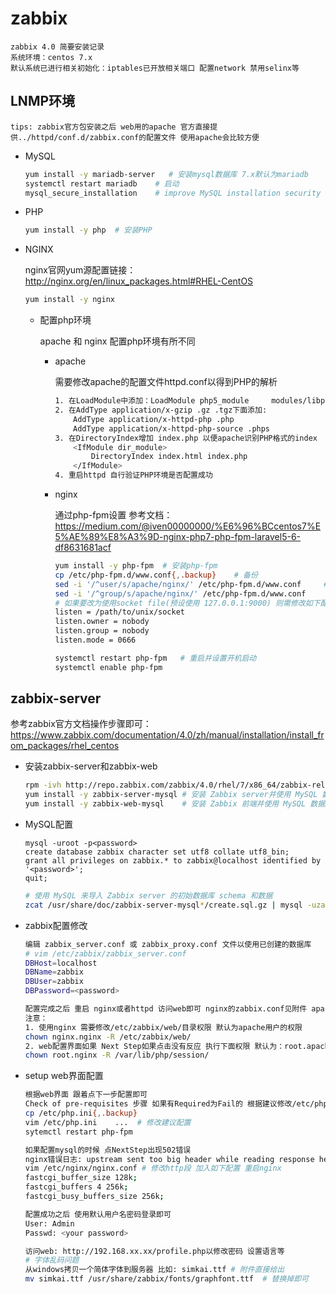 # zabbix

    zabbix 4.0 简要安装记录
    系统环境：centos 7.x
    默认系统已进行相关初始化：iptables已开放相关端口 配置network 禁用selinx等

## LNMP环境

    tips: zabbix官方包安装之后 web用的apache 官方直接提供../httpd/conf.d/zabbix.conf的配置文件 使用apache会比较方便

* MySQL

    ```Bash
    yum install -y mariadb-server   # 安装mysql数据库 7.x默认为mariadb
    systemctl restart mariadb    # 启动
    mysql_secure_installation    # improve MySQL installation security
    ```

* PHP

    ```Bash
    yum install -y php  # 安装PHP
    ```

* NGINX

    nginx官网yum源配置链接： <http://nginx.org/en/linux_packages.html#RHEL-CentOS>

    ```Bash
    yum install -y nginx
    ```

  * 配置php环境

    apache 和 nginx 配置php环境有所不同

    * apache

        需要修改apache的配置文件httpd.conf以得到PHP的解析

        ```Bash
        1. 在LoadModule中添加：LoadModule php5_module     modules/libphp5.so
        2. 在AddType application/x-gzip .gz .tgz下面添加:
            AddType application/x-httpd-php .php
            AddType application/x-httpd-php-source .phps
        3. 在DirectoryIndex增加 index.php 以便apache识别PHP格式的index
            <IfModule dir_module>
                DirectoryIndex index.html index.php
            </IfModule>
        4. 重启httpd 自行验证PHP环境是否配置成功

        ```

    * nginx

        通过php-fpm设置
        参考文档：<https://medium.com/@iven00000000/%E6%96%BCcentos7%E5%AE%89%E8%A3%9D-nginx-php7-php-fpm-laravel5-6-df8631681acf>

        ```Bash
        yum install -y php-fpm  # 安装php-fpm
        cp /etc/php-fpm.d/www.conf{,.backup}    # 备份
        sed -i '/^user/s/apache/nginx/' /etc/php-fpm.d/www.conf     # 修改user和group为nginx
        sed -i '/^group/s/apache/nginx/' /etc/php-fpm.d/www.conf
        # 如果要改为使用socket file(预设使用 127.0.0.1:9000) 则需修改如下配置
        listen = /path/to/unix/socket
        listen.owner = nobody
        listen.group = nobody
        listen.mode = 0666

        systemctl restart php-fpm   # 重启并设置开机启动
        systemctl enable php-fpm
        ```

## zabbix-server

参考zabbix官方文档操作步骤即可：
<https://www.zabbix.com/documentation/4.0/zh/manual/installation/install_from_packages/rhel_centos>

* 安装zabbix-server和zabbix-web

    ```Bash
    rpm -ivh http://repo.zabbix.com/zabbix/4.0/rhel/7/x86_64/zabbix-release-4.0-1.el7.noarch.rpm
    yum install -y zabbix-server-mysql # 安装 Zabbix server并使用 MySQL 数据库
    yum install -y zabbix-web-mysql    # 安装 Zabbix 前端并使用 MySQL 数据库
    ```

* MySQL配置

    ```MySQL
    mysql -uroot -p<password>
    create database zabbix character set utf8 collate utf8_bin;
    grant all privileges on zabbix.* to zabbix@localhost identified by '<password>';
    quit;
    ```

    ```Bash
    # 使用 MySQL 来导入 Zabbix server 的初始数据库 schema 和数据
    zcat /usr/share/doc/zabbix-server-mysql*/create.sql.gz | mysql -uzabbix -p zabbix
    ```

* zabbix配置修改

    ```Bash
    编辑 zabbix_server.conf 或 zabbix_proxy.conf 文件以使用已创建的数据库
    # vim /etc/zabbix/zabbix_server.conf
    DBHost=localhost
    DBName=zabbix
    DBUser=zabbix
    DBPassword=<password>
    ```

    ```Bash
    配置完成之后 重启 nginx或者httpd 访问web即可 nginx的zabbix.conf见附件 apache的自带该配置文件
    注意：
    1. 使用nginx 需要修改/etc/zabbix/web/目录权限 默认为apache用户的权限
    chown nginx.nginx -R /etc/zabbix/web/
    2. web配置界面如果 Next Step如果点击没有反应 执行下面权限 默认为：root.apache
    chown root.nginx -R /var/lib/php/session/
    ```

* setup web界面配置

    ```Bash
    根据web界面 跟着点下一步配置即可
    Check of pre-requisites 步骤 如果有Required为Fail的 根据建议修改/etc/php.ini文件配置 然后重启php-fpm即可
    cp /etc/php.ini{,.backup}
    vim /etc/php.ini    ...  # 修改建议配置
    sytemctl restart php-fpm

    如果配置mysql的时候 点NextStep出现502错误
    nginx错误日志: upstream sent too big header while reading response header from upstream
    vim /etc/nginx/nginx.conf # 修改http段 加入如下配置 重启nginx
    fastcgi_buffer_size 128k;
    fastcgi_buffers 4 256k;
    fastcgi_busy_buffers_size 256k;

    配置成功之后 使用默认用户名密码登录即可
    User: Admin
    Passwd: <your password>

    访问web: http://192.168.xx.xx/profile.php以修改密码 设置语言等
    # 字体乱码问题
    从windows拷贝一个简体字体到服务器 比如: simkai.ttf # 附件直接给出
    mv simkai.ttf /usr/share/zabbix/fonts/graphfont.ttf  # 替换掉即可
    ```